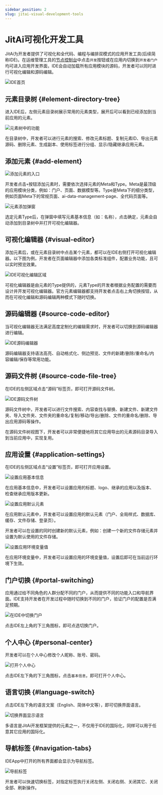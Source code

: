 ```yaml
---
sidebar_position: 2
slug: jitai-visual-development-tools
---
```


# JitAi可视化开发工具

JitAi为开发者提供了可视化和全代码、编程与编排双模式的应用开发工具(后续简称IDE)。在运维管理工具的[节点控制台](../create-and-publish-app/runtime-environment-management#node-local-default-runtime-environment)中点击`开发`按钮或在应用内切换到`开发者门户`均可进入应用开发界面，IDE会自动加载所有应用模块的源码，开发者可以同时进行可视化编辑和源码编辑。

![IDE首页](./img/ide/ide-homepage.png)

## 元素目录树 {#element-directory-tree}
进入IDE后，左侧元素目录树展示常用的元素类型，展开后可以看到已经添加到当前应用的元素。

![元素树中的功能](./img/ide/element-tree-functions.png)

在目录树中，开发者可以进行元素的搜索、修改元素标题、复制元素ID、导出元素源码、删除元素、生成副本、使用标签进行分组、显示/隐藏继承应用元素。

## 添加元素 {#add-element}
![添加元素的入口](./img/ide/element-add-entry.png)

开发者点击`+`按钮添加元素时，需要依次选择元素的Meta和Type。Meta是最顶级的应用模块分类，例如：门户、页面、数据模型等。Type是Meta下的细分类型，例如页面Meta下的常规页面、ai-data-management-page、全代码页面等。

![元素添加弹窗](./img/ide/element-add-popup.gif)

选定元素Type后，在弹窗中填写元素基本信息（如：名称），点击确定，元素会自动添加到目录树中并打开可视化编辑器。

## 可视化编辑器 {#visual-editor}
添加元素后，或在元素目录树中点击某个元素，都可以在IDE右侧打开可视化编辑器。以下图为例，开发者在页面编辑器中添加各类标准组件，配置业务功能，且可以实时预览效果。

![IDE可视化编辑区域](./img/ide/ide-visual-editing-area.gif)

可视化编辑器是由元素的Type提供的，元素Type的开发者根据业务配置的需要而设计并开发可视化编辑器。官方元素编辑器都支持开发者点击右上角切换按钮，从而在可视化编辑和源码编辑两种模式下随时切换。

## 源码编辑器 {#source-code-editor}
当可视化编辑器无法满足高度定制化的编辑需求时，开发者可以切换到源码编辑器进行编辑。

![IDE源码编辑器](./img/ide/ide-source-code-editor.png)

源码编辑器支持语法高亮、自动格式化、侧边预览、文件的新建/删除/重命名/内容编辑/保存等常用功能。

## 源码文件树 {#source-code-file-tree}
在IDE的左侧区域点击“源码”标签页，即可打开源码文件树。

![IDE源码文件树](./img/ide/ide-source-code-file-tree.png)

源码文件树中，开发者可以进行文件搜索、内容查找与替换、新建文件、新建文件夹、导入文件夹、文件夹的重命名/复制/移动/导出/删除、文件的重命名/删除、导出应用源码等操作。

在源码文件树视图下，开发者可以非常便捷地将其它应用导出的元素源码目录导入到当前应用中，实现复用。

## 应用设置 {#application-settings}
在IDE的左侧区域点击“设置”标签页，即可打开应用设置。

![设置应用基本信息](./img/ide/set-app-basic-info.png)

在应用基本信息中，开发者可以设置应用的标题、logo、继承的应用以及版本、检查继承应用版本更新。

![设置应用默认元素](./img/ide/set-app-default-element.gif)

在应用默认元素中，开发者可以设置应用的默认元素（门户、全局样式、数据库、缓存、文件存储、登录页）。

开发者可以在设置的同时创建新的默认元素，例如：创建一个新的文件存储元素并设置为默认使用的文件存储。

![设置应用环境变量值](./img/ide/set-app-environment-variables.png)

在应用环境变量中，开发者可以设置应用的环境变量值，设置后即可在当前运行环境下生效。

## 门户切换 {#portal-switching}
应用通过给不同角色的人群分配不同的门户，从而提供不同的功能入口和导航界面。IDE支持开发者在开发过程中随时切换到不同的门户，验证门户的配置是否满足预期。

![在IDE中切换门户](./img/ide/switch-portal-in-ide.gif)

点击IDE左上角的下三角图标，即可点选切换门户。

## 个人中心 {#personal-center}
开发者可以在个人中心修改个人昵称、账号、密码。

![打开个人中心](./img/ide/open-personal-center.gif)

点击IDE左下角的下三角图标，点击`基本信息`，即可打开个人中心。

## 语言切换 {#language-switch}
点击IDE左下角的语言文案（English、简体中文等），即可切换界面语言。

![切换界面显示语言](./img/ide/switch-interface-display-language.png)

多语言是JitAi开发框架提供的元素之一，不仅用于IDE的国际化，同样可以用于任意其它应用的国际化。

## 导航标签 {#navigation-tabs}
IDEApp中打开的所有界面都会显示为导航标签。

![导航标签](./img/ide/navigation-tabs.gif)

开发者可以快速切换标签，对指定标签执行关闭左侧、关闭右侧、关闭其它、关闭全部、刷新操作。
